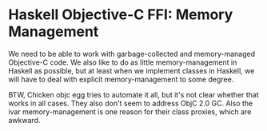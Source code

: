 # Haskell Objective-C FFI: Memory Management


We need to be able to work with garbage-collected and memory-managed Objective-C code.  We also like to do as little memory-management in Haskell as possible, but at least when we implement classes in Haskell, we will have to deal with explicit memory-management to some degree.


BTW, Chicken objc egg tries to automate it all, but it's not clear whether that works in all cases.  They also don't seem to address ObjC 2.0 GC.  Also the ivar memory-management is one reason for their class proxies, which are awkward.
